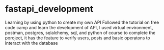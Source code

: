 # fastapi_development
Learning  by using python to create my own API 
Followed the tutorial on free code camp and learn the development of API, I used virtual environment, postman, postgres, sqlalchemy, sql, and python of course to complete the poroject, it has the feature to verify users, posts and basic operatons to interact with the database
